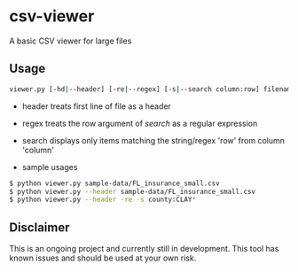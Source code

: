 # csv-viewer
A basic CSV viewer for large files

## Usage

```sh
viewer.py [-hd|--header] [-re|--regex] [-s|--search column:row] filename
```

 * header treats first line of file as a header
 * regex treats the row argument of *search* as a regular expression
 * search displays only items matching the string/regex 'row' from column 'column'

* sample usages

```sh
$ python viewer.py sample-data/FL_insurance_small.csv
$ python viewer.py --header sample-data/FL_insurance_small.csv
$ python viewer.py --header -re -s county:CLAY*
```

## Disclaimer

This is an ongoing project and currently still in development.
This tool has known issues and should be used at your own risk.
